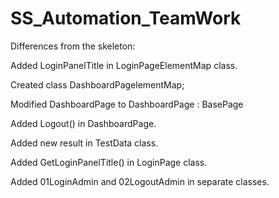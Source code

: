 # SS_Automation_TeamWork

Differences from the skeleton:

Added LoginPanelTitle in LoginPageElementMap class.

Created class DashboardPagelementMap;

Modified DashboardPage to DashboardPage : BasePage <DashboardPageElementMap>

Added Logout() in DashboardPage.

Added new result in TestData class.

Added GetLoginPanelTitle() in LoginPage class.

Added 01LoginAdmin and 02LogoutAdmin in separate classes.
